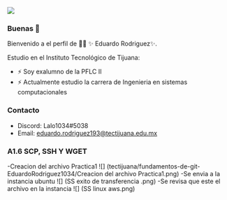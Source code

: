 ![](https://images.cooltext.com/5643146.png)
### Buenas 👋


Bienvenido a el perfil de 👨‍🏫 ✨ Eduardo Rodriguez✨.

Estudio en el Instituto Tecnológico de Tijuana:

- ⚡ Soy exalumno de la PFLC II
- ⚡ Actualmente estudio la carrera de Ingenieria en sistemas computacionales  

### Contacto

- Discord: Lalo1034#5038
- Email: eduardo.rodriguez193@tectijuana.edu.mx

### A1.6 SCP, SSH Y WGET

-Creacion del archivo Practica1
![] (tectijuana/fundamentos-de-git-EduardoRodriguez1034/Creacion del archivo Practica1.png)
-Se envia a la instancia ubuntu
![] (SS exito de transferencia .png)
-Se revisa que este el archivo en la instancia
![] (SS linux aws.png)
